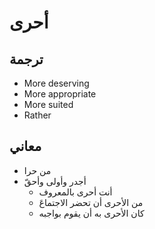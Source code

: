 
# أحرى

## ترجمة

* More deserving
* More appropriate
* More suited
* Rather

## معاني

* من حرا
* أجدر وأولى وأحقّ 
	* أنت أحرى بالمعروف
	* من الأحرى أن تحضر الاجتماعَ
	* كان الأحرى به أن يقوم بواجبه